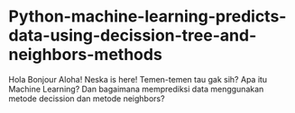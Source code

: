 # Python-machine-learning-predicts-data-using-decission-tree-and-neighbors-methods
Hola Bonjour Aloha! Neska is here! Temen-temen tau gak sih? Apa itu Machine Learning? Dan bagaimana memprediksi data menggunakan metode decission dan metode neighbors?
